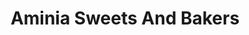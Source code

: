 ---
title: "Aminia Sweets And Bakers"
url: /karachi/aminia-sweets-and-bakers-saudabad-road/
shop: bakery
---